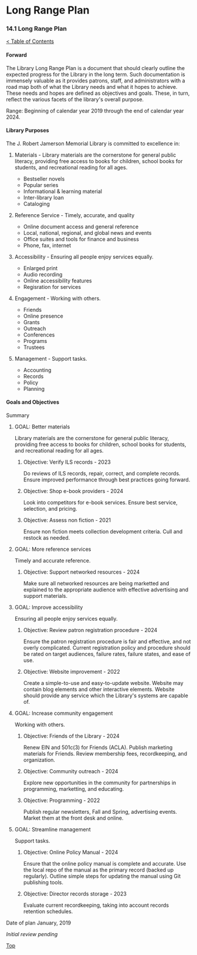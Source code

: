 [0]: ../README.md
[14.1]: long-range-plan.md

# Long Range Plan
### 14.1 Long Range Plan
[< Table of Contents][0]

#### Forward

The Library Long Range Plan is a document that should clearly outline the expected progress for the Library in the long term. Such documentation is immensely valuable as it provides patrons, staff, and administrators with a road map both of what the Library needs and what it hopes to achieve. These needs and hopes are defined as objectives and goals. These, in turn, reflect the various facets of the library's overall purpose.

Range: Beginning of calendar year 2019 through the end of calendar year 2024.

#### Library Purposes

The J. Robert Jamerson Memorial Library is committed to excellence in:

1. Materials - Library materials are the cornerstone for general public literacy, providing free access to books for children, school books for students, and recreational reading for all ages.
	- Bestseller novels
	- Popular series
	- Informational & learning material
	- Inter-library loan
	- Cataloging

2. Reference Service - Timely, accurate, and quality
	- Online document access and general reference
	- Local, national, regional, and global news and events
	- Office suites and tools for finance and business
	- Phone, fax, internet

3. Accessibility - Ensuring all people enjoy services equally.
	- Enlarged print
	- Audio recording
	- Online accessibility features
	- Regisration for services

4. Engagement - Working with others.
	- Friends
	- Online presence
	- Grants
	- Outreach
	- Conferences
	- Programs
	- Trustees

5. Management - Support tasks.
	- Accounting
	- Records
	- Policy
	- Planning

#### Goals and Objectives

Summary

1. GOAL: Better materials

	Library materials are the cornerstone for general public literacy, providing free access to books for children, school books for students, and recreational reading for all ages.

	1. Objective: Verify ILS records - 2023

		Do reviews of ILS records, repair, correct, and complete records. Ensure improved performance through best practices going forward.

	2. Objective: Shop e-book providers - 2024

		Look into competitors for e-book services. Ensure best service, selection, and pricing.

	3. Objective: Assess non fiction - 2021

		Ensure non fiction meets collection development criteria. Cull and restock as needed.


2. GOAL: More reference services
	
	Timely and accurate reference.

	1. Objective: Support networked resources - 2024

		Make sure all networked resources are being marketted and explained to the appropriate audience with effective advertising and support materials.


3. GOAL: Improve accessibility
	
	Ensuring all people enjoy services equally.

	1. Objective: Review patron registration procedure - 2024

		Ensure the patron registration procedure is fair and effective, and not overly complicated. Current registration policy and procedure should be rated on target audiences, failure rates, failure states, and ease of use.

	2. Objective: Website improvement - 2022

		Create a simple-to-use and easy-to-update website. Website may contain blog elements and other interactive elements. Website should provide any service which the Library's systems are capable of.


4. GOAL: Increase community engagement
	
	Working with others.

	1. Objective: Friends of the Library - 2024

		Renew EIN and 501c(3) for Friends (ACLA). Publish marketing materials for Friends. Review membership fees, recordkeeping, and organization.

	2. Objective: Community outreach - 2024

		Explore new opportunities in the community for partnerships in programming, marketting, and educating.

	3. Objective: Programming - 2022

		Publish regular newsletters, Fall and Spring, advertising events. Market them at the front desk and online. 


5. GOAL: Streamline management
	
	Support tasks.

	1. Objective: Online Policy Manual - 2024

		Ensure that the online policy manual is complete and accurate. Use the local repo of the manual as the primary record (backed up regularly). Outline simple steps for updating the manual using Git publishing tools.

	2. Objective: Director records storage - 2023

		Evaluate current recordkeeping, taking into account records retention schedules.


Date of plan January, 2019

*Initial review pending*

[Top][14.1]
